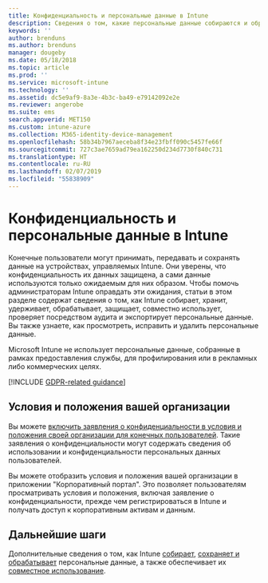 ```yaml
---
title: Конфиденциальность и персональные данные в Intune
description: Сведения о том, какие персональные данные собираются и обрабатываются в Intune.
keywords: ''
author: brenduns
ms.author: brenduns
manager: dougeby
ms.date: 05/18/2018
ms.topic: article
ms.prod: ''
ms.service: microsoft-intune
ms.technology: ''
ms.assetid: dc5e9af9-8a3e-4b3c-ba49-e79142092e2e
ms.reviewer: angerobe
ms.suite: ems
search.appverid: MET150
ms.custom: intune-azure
ms.collection: M365-identity-device-management
ms.openlocfilehash: 58b34b7967aeceba8f34e23fbff090c5457fe66f
ms.sourcegitcommit: 727c3ae7659ad79ea162250d234d7730f840c731
ms.translationtype: HT
ms.contentlocale: ru-RU
ms.lasthandoff: 02/07/2019
ms.locfileid: "55838909"
---
```

# <a name="privacy-and-personal-data-in-intune"></a>Конфиденциальность и персональные данные в Intune

Конечные пользователи могут принимать, передавать и сохранять данные на устройствах, управляемых Intune. Они уверены, что конфиденциальность их данных защищена, а сами данные используются только ожидаемым для них образом. Чтобы помочь администраторам Intune оправдать эти ожидания, статьи в этом разделе содержат сведения о том, как Intune собирает, хранит, удерживает, обрабатывает, защищает, совместно использует, проверяет посредством аудита и экспортирует персональные данные. Вы также узнаете, как просмотреть, исправить и удалить персональные данные.

Microsoft Intune не использует персональные данные, собранные в рамках предоставления службы, для профилирования или в рекламных либо коммерческих целях.

[!INCLUDE [GDPR-related guidance](./includes/gdpr-dsr-and-stp-note.md)]

## <a name="your-company-terms-and-conditions"></a>Условия и положения вашей организации

Вы можете [включить заявления о конфиденциальности в условия и положения своей организации для конечных пользователей](company-portal-app.md). Такие заявления о конфиденциальности могут содержать сведения об использовании и конфиденциальности персональных данных пользователей.

Вы можете отобразить условия и положения вашей организации в приложении "Корпоративный портал". Это позволяет пользователям просматривать условия и положения, включая заявление о конфиденциальности, прежде чем регистрироваться в Intune и получать доступ к корпоративным активам и данным.

## <a name="next-steps"></a>Дальнейшие шаги

Дополнительные сведения о том, как Intune [собирает](privacy-data-collect.md), [сохраняет и обрабатывает](privacy-data-store-process.md) персональные данные, а также обеспечивает их [совместное использование](privacy-data-secure-share.md). 
